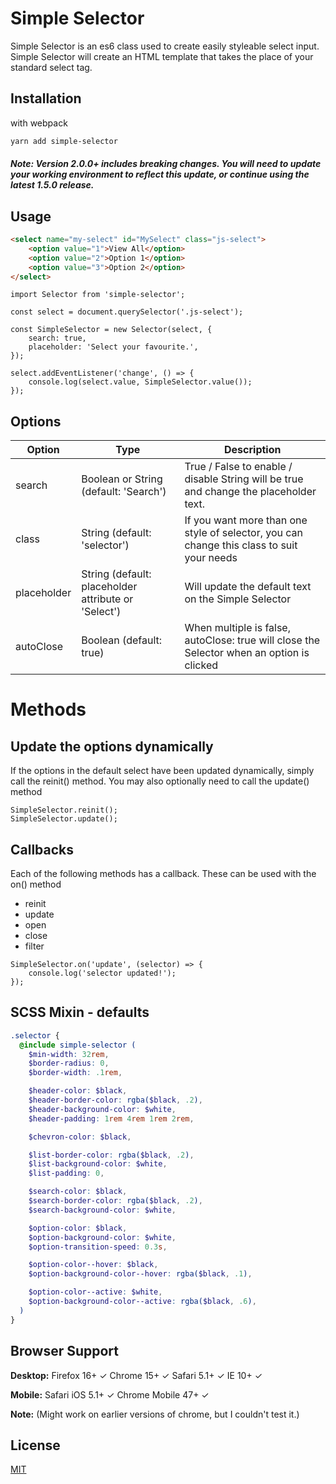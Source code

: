 # Simple Selector

Simple Selector is an es6 class used to create easily styleable select input. Simple Selector will create an HTML template that takes the place of your standard select tag.

## Installation

with webpack

```bash
yarn add simple-selector
```

##### Note: Version 2.0.0+ includes breaking changes. You will need to update your working environment to reflect this update, or continue using the latest 1.5.0 release.

## Usage

```html
<select name="my-select" id="MySelect" class="js-select">
	<option value="1">View All</option>
	<option value="2">Option 1</option>
	<option value="3">Option 2</option>
</select>
```

```es6
import Selector from 'simple-selector';

const select = document.querySelector('.js-select');

const SimpleSelector = new Selector(select, {
    search: true, 
    placeholder: 'Select your favourite.',
});

select.addEventListener('change', () => {
	console.log(select.value, SimpleSelector.value());
});

```

## Options

| Option | Type | Description |
|--------|------|-------------|
| search | Boolean or String (default: 'Search') | True / False to enable / disable String will be true and change the placeholder text. |
| class | String (default: 'selector') | If you want more than one style of selector, you can change this class to suit your needs |
| placeholder | String (default: placeholder attribute or 'Select') | Will update the default text on the Simple Selector |
| autoClose | Boolean (default: true) | When multiple is false, autoClose: true will close the Selector when an option is clicked |

# Methods

## Update the options dynamically

If the options in the default select have been updated dynamically, simply call the reinit() method.
You may also optionally need to call the update() method

```es6
SimpleSelector.reinit();
SimpleSelector.update();
```

## Callbacks

Each of the following methods has a callback. These can be used with the on() method
 - reinit
 - update
 - open
 - close
 - filter

```es6
SimpleSelector.on('update', (selector) => {
    console.log('selector updated!');
});
```

## SCSS Mixin - defaults

```scss
.selector {
  @include simple-selector (
    $min-width: 32rem,
    $border-radius: 0,
    $border-width: .1rem,

    $header-color: $black,
    $header-border-color: rgba($black, .2),
    $header-background-color: $white,
    $header-padding: 1rem 4rem 1rem 2rem,

    $chevron-color: $black,

    $list-border-color: rgba($black, .2),
    $list-background-color: $white,
    $list-padding: 0,

    $search-color: $black,
    $search-border-color: rgba($black, .2),
    $search-background-color: $white,

    $option-color: $black,
    $option-background-color: $white,
    $option-transition-speed: 0.3s,

    $option-color--hover: $black,
    $option-background-color--hover: rgba($black, .1),

    $option-color--active: $white,
    $option-background-color--active: rgba($black, .6),
  )
}
```

## Browser Support
**Desktop:**
Firefox 16+ ✓
Chrome 15+ ✓
Safari 5.1+ ✓
IE 10+ ✓

**Mobile:**
Safari iOS 5.1+ ✓
Chrome Mobile 47+ ✓

**Note:**
(Might work on earlier versions of chrome, but I couldn't test it.)


## License
[MIT](https://choosealicense.com/licenses/mit/)


